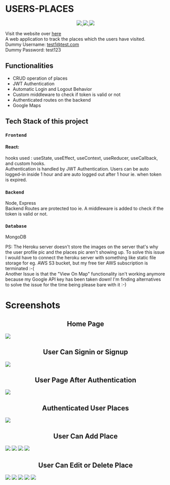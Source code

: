 # USERS-PLACES

<p align="center">
   <a href="https://nodejs.org/en/">
      <img src="https://camo.githubusercontent.com/aed4ddb11f5f67484bd0f6278bf5c45967d1828bfefdbc6a277eb38337c4cab9/68747470733a2f2f696d672e736869656c64732e696f2f62616467652f4d6164655f776974682d4e6f64656a732d677265656e3f7374796c653d666f722d7468652d6261646765266c6f676f3d6e6f64652e6a73" />
   </a>
  
   <a href="https://reactjs.org/docs/getting-started.html">
      <img src="https://camo.githubusercontent.com/33a8c0cdec9b420c57eb6eda192682c87c887eedf59552913fe07b846eb25d04/68747470733a2f2f696d672e736869656c64732e696f2f62616467652f4d6164655f776974682d52656163744a532d626c75653f7374796c653d666f722d7468652d6261646765266c6f676f3d7265616374" />
  
   </a>
   <a href="https://docs.mongodb.com/manual/tutorial/getting-started/">
      <img                    src="https://camo.githubusercontent.com/e3801c2c64bf88b30fb9138685513224c3017e7b188823bb05dc487a11493754/68747470733a2f2f696d672e736869656c64732e696f2f62616467652f44617461626173652d4d6f6e676f44422d7265643f7374796c653d666f722d7468652d6261646765266c6f676f3d6d6f6e676f6462" />
   </a>
</p>


Visit the website over [here](https://places-mernn.herokuapp.com/)<br/>
A web application to track the places which the users have visited.<br/>
Dummy Username: test1@test.com<br/>
Dummy Password: test123

## Functionalities

<ul>
  <li>CRUD operation of places</li>
  <li>JWT Authentication</li>
  <li>Automatic Login and Logout Behavior</li>
  <li>Custom middleware to check if token is valid or not</li>
  <li>Authenticated routes on the backend</li>
  <li>Google Maps</li>
</ul>

## Tech Stack of this project

### `Frontend`
#### React: 
hooks used : useState, useEffect, useContext, useReducer, useCallback, and custom hooks.
<br/>
Authentication is handled by JWT Authentication. Users can be auto logged-in inside 1 hour and are auto logged out after 1 hour ie. when token is expired. 

### `Backend` 
Node, Express<br/>
Backend Routes are protected too ie. A middleware is added to check if the token is valid or not.

### `Database` 
MongoDB

PS: The Heroku server doesn't store the images on the server that's why the user profile pic and the places pic aren't showing up. To solve this issue I would have to connect the heroku server with something like static file storage for eg. AWS S3 bucket, but my free tier AWS subscription is terminated :-(</br>
Another Issue is that the "View On Map" functionality isn't working anymore because my Google API key has been taken down! I'm finding alternatives to solve the issue for the time being please bare with it :-) 

# Screenshots

<h2 align="center">Home Page</h2>
<img src="https://github.com/anishhhhhhh/USERS-PLACES/blob/main/scrennshots/Screenshot%20(163).png"/>
<h2 align="center">User Can Signin or Signup</h2>
<img src="https://github.com/anishhhhhhh/USERS-PLACES/blob/main/scrennshots/Screenshot%20(165).png"/>
<h2 align="center">User Page After Authentication</h2>
<img src="https://github.com/anishhhhhhh/USERS-PLACES/blob/main/scrennshots/Screenshot%20(166).png"/>
<h2 align="center">Authenticated User Places</h2>
<img src="https://github.com/anishhhhhhh/USERS-PLACES/blob/main/scrennshots/Screenshot%20(167).png"/>
<h2 align="center">User Can Add Place</h2>
<img src="https://github.com/anishhhhhhh/USERS-PLACES/blob/main/scrennshots/Screenshot%20(168).png"/>
<img src="https://github.com/anishhhhhhh/USERS-PLACES/blob/main/scrennshots/Screenshot%20(169).png"/>
<img src="https://github.com/anishhhhhhh/USERS-PLACES/blob/main/scrennshots/Screenshot%20(170).png"/>
<img src="https://github.com/anishhhhhhh/USERS-PLACES/blob/main/scrennshots/Screenshot%20(171).png"/>
<h2 align="center">User Can Edit or Delete Place</h2>
<img src="https://github.com/anishhhhhhh/USERS-PLACES/blob/main/scrennshots/Screenshot%20(172).png"/>
<img src="https://github.com/anishhhhhhh/USERS-PLACES/blob/main/scrennshots/Screenshot%20(173).png"/>
<img src="https://github.com/anishhhhhhh/USERS-PLACES/blob/main/scrennshots/Screenshot%20(174).png"/>
<img src="https://github.com/anishhhhhhh/USERS-PLACES/blob/main/scrennshots/Screenshot%20(175).png"/>
<img src="https://github.com/anishhhhhhh/USERS-PLACES/blob/main/scrennshots/Screenshot%20(176).png"/>
